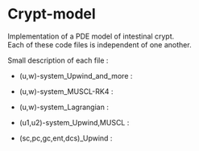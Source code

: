 # Crypt-model
Implementation of a PDE model of intestinal crypt.  
Each of these code files is independent of one another.  

Small description of each file :  
- (u,w)-system_Upwind_and_more :

- (u,w)-system_MUSCL-RK4 :

- (u,w)-system_Lagrangian :

- (u1,u2)-system_Upwind,MUSCL :

- (sc,pc,gc,ent,dcs)_Upwind :

